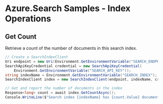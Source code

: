 # Azure.Search Samples - Index Operations

## Get Count
Retrieve a count of the number of documents in this search index.
```C# Snippet:Azure_Search_Tests_Samples_GetCountAsync
// Create a SearchIndexClient
Uri endpoint = new Uri(Environment.GetEnvironmentVariable("SEARCH_ENDPOINT"));
SearchApiKeyCredential credential = new SearchApiKeyCredential(
    Environment.GetEnvironmentVariable("SEARCH_API_KEY"));
string indexName = Environment.GetEnvironmentVariable("SEARCH_INDEX");
SearchIndexClient index = new SearchIndexClient(endpoint, indexName, credential);

// Get and report the number of documents in the index
Response<long> count = await index.GetCountAsync();
Console.WriteLine($"Search index {indexName} has {count.Value} documents.");
```

